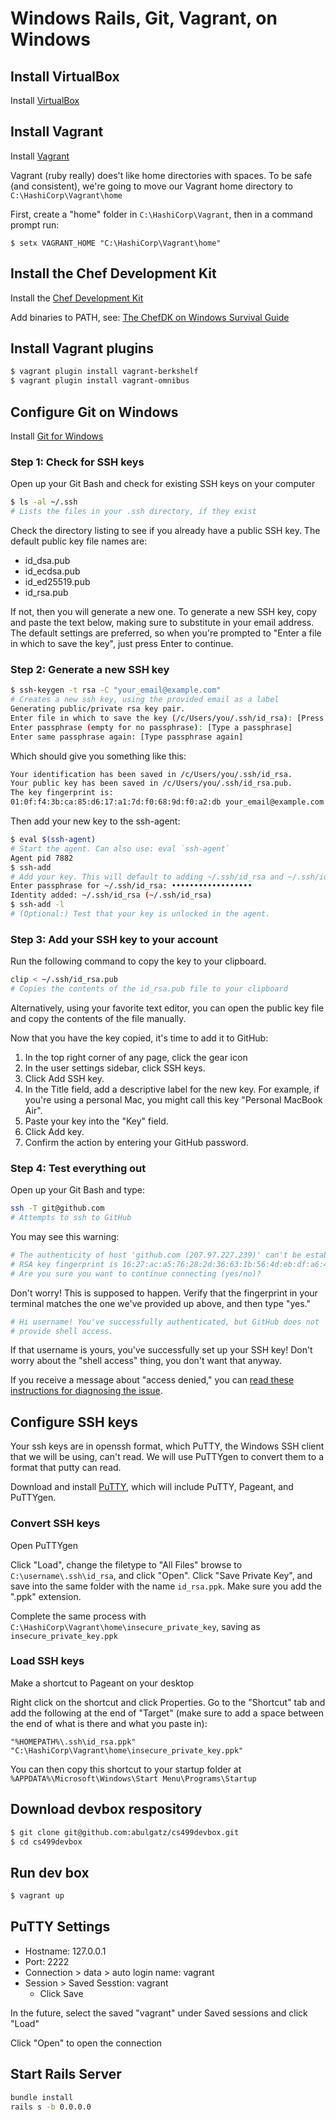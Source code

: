 # Windows Rails, Git, Vagrant, on Windows

## Install VirtualBox

Install [VirtualBox](https://www.virtualbox.org/)

## Install Vagrant

Install [Vagrant](http://vagrantup.com)

Vagrant (ruby really) does't like home directories with spaces. To be safe (and consistent), we're going to move our Vagrant home directory to `C:\HashiCorp\Vagrant\home`

First, create a "home" folder in `C:\HashiCorp\Vagrant`, then in a command prompt run:

	$ setx VAGRANT_HOME "C:\HashiCorp\Vagrant\home"

<!--

NOTE: This adds to the User Environment, if you want to add to the system/machine you need to add the /M option at the end of the command in an elevated command prompt, for example:

	$ setx VAGRANT_HOME "C:\HashiCorp\Vagrant\home" /M

-->

## Install the Chef Development Kit

<!--
If you have a mac, first install homebrew, then

    $ brew install caskroom/cask/brew-cask
    $ brew cask install chefdk
-->

Install the [Chef Development Kit](https://downloads.chef.io/chef-dk/)

Add binaries to PATH, see: [The ChefDK on Windows Survival Guide](https://www.chef.io/blog/2014/11/04/the-chefdk-on-windows-survival-guide/)

## Install Vagrant plugins

```bash
$ vagrant plugin install vagrant-berkshelf
$ vagrant plugin install vagrant-omnibus
```

## Configure Git on Windows

Install [Git for Windows](http://git-scm.com/download/win)

### Step 1: Check for SSH keys

Open up your Git Bash and check for existing SSH keys on your computer

```bash
$ ls -al ~/.ssh
# Lists the files in your .ssh directory, if they exist
```

Check the directory listing to see if you already have a public SSH key. The default public key file names are:

* id_dsa.pub
* id_ecdsa.pub
* id_ed25519.pub
* id_rsa.pub

If not, then you will generate a new one. To generate a new SSH key, copy and paste the text below, making sure to substitute in your email address. The default settings are preferred, so when you're prompted to "Enter a file in which to save the key", just press Enter to continue.

### Step 2: Generate a new SSH key

```bash	
$ ssh-keygen -t rsa -C "your_email@example.com"
# Creates a new ssh key, using the provided email as a label
Generating public/private rsa key pair.
Enter file in which to save the key (/c/Users/you/.ssh/id_rsa): [Press enter]
Enter passphrase (empty for no passphrase): [Type a passphrase]
Enter same passphrase again: [Type passphrase again]
```

Which should give you something like this:

```bash
Your identification has been saved in /c/Users/you/.ssh/id_rsa.
Your public key has been saved in /c/Users/you/.ssh/id_rsa.pub.
The key fingerprint is:
01:0f:f4:3b:ca:85:d6:17:a1:7d:f0:68:9d:f0:a2:db your_email@example.com
```

Then add your new key to the ssh-agent:

```bash
$ eval $(ssh-agent)
# Start the agent. Can also use: eval `ssh-agent`
Agent pid 7882
$ ssh-add
# Add your key. This will default to adding ~/.ssh/id_rsa and ~/.ssh/id_dsa.
Enter passphrase for ~/.ssh/id_rsa: ••••••••••••••••••
Identity added: ~/.ssh/id_rsa (~/.ssh/id_rsa)
$ ssh-add -l
# (Optional:) Test that your key is unlocked in the agent.
```

### Step 3: Add your SSH key to your account

Run the following command to copy the key to your clipboard.

```bash
clip < ~/.ssh/id_rsa.pub
# Copies the contents of the id_rsa.pub file to your clipboard
```

Alternatively, using your favorite text editor, you can open the public key file and copy the contents of the file manually.

Now that you have the key copied, it's time to add it to GitHub:

1. In the top right corner of any page, click the gear icon
2. In the user settings sidebar, click SSH keys.
3. Click Add SSH key.
4. In the Title field, add a descriptive label for the new key. For example, if you're using a personal Mac, you might call this key "Personal MacBook Air".
5. Paste your key into the "Key" field.
6. Click Add key.
7. Confirm the action by entering your GitHub password.

### Step 4: Test everything out

Open up your Git Bash and type:

```bash
ssh -T git@github.com
# Attempts to ssh to GitHub
```

You may see this warning:

```bash
# The authenticity of host 'github.com (207.97.227.239)' can't be established.
# RSA key fingerprint is 16:27:ac:a5:76:28:2d:36:63:1b:56:4d:eb:df:a6:48.
# Are you sure you want to continue connecting (yes/no)?
```

Don't worry! This is supposed to happen. Verify that the fingerprint in your terminal matches the one we've provided up above, and then type "yes."

```bash
# Hi username! You've successfully authenticated, but GitHub does not
# provide shell access.
```

If that username is yours, you've successfully set up your SSH key! Don't worry about the "shell access" thing, you don't want that anyway.

If you receive a message about "access denied," you can [read these instructions for diagnosing the issue](https://help.github.com/articles/error-permission-denied-publickey).

## Configure SSH keys

Your ssh keys are in openssh format, which PuTTY, the Windows SSH client that we will be using, can't read. We will use PuTTYgen to convert them to a format that putty can read.

Download and install [PuTTY](http://the.earth.li/~sgtatham/putty/latest/x86/putty-0.63-installer.exe), which will include PuTTY, Pageant, and PuTTYgen.

### Convert SSH keys

Open PuTTYgen

Click "Load", change the filetype to "All Files" browse to `C:\username\.ssh\id_rsa`, and click "Open". Click "Save Private Key", and save into the same folder with the name `id_rsa.ppk`. Make sure you add the ".ppk" extension.

Complete the same process with `C:\HashiCorp\Vagrant\home\insecure_private_key`, saving as `insecure_private_key.ppk`

### Load SSH keys

Make a shortcut to Pageant on your desktop

Right click on the shortcut and click Properties. Go to the "Shortcut" tab and add the following at the end of "Target" (make sure to add a space between the end of what is there and what you paste in):

    "%HOMEPATH%\.ssh\id_rsa.ppk" "C:\HashiCorp\Vagrant\home\insecure_private_key.ppk"

You can then copy this shortcut to your startup folder at `%APPDATA%\Microsoft\Windows\Start Menu\Programs\Startup`

## Download devbox respository

```bash
$ git clone git@github.com:abulgatz/cs499devbox.git
$ cd cs499devbox
```

## Run dev box

```bash
$ vagrant up
```

## PuTTY Settings

* Hostname: 127.0.0.1
* Port: 2222
* Connection > data > auto login name: vagrant
* Session > Saved Sesstion: vagrant
	* Click Save
	
In the future, select the saved "vagrant" under Saved sessions and click "Load"

Click "Open" to open the connection



## Start Rails Server

```bash
bundle install
rails s -b 0.0.0.0
```
